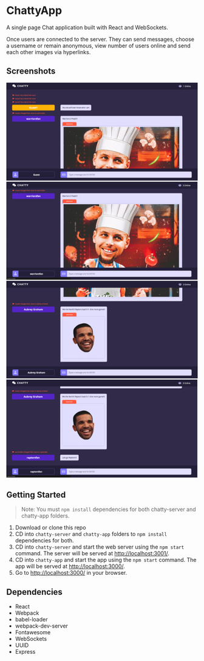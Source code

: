 ChattyApp
=====================

A single page Chat application built with React and WebSockets.

Once users are connected to the server. They can send messages, choose a username or remain anonymous, view number of users online and send each other images via hyperlinks.

## Screenshots
![screenshot description"](https://github.com/DTran23/ChattyApp/blob/master/docs/main.png)
![screenshot description"](https://github.com/DTran23/ChattyApp/blob/master/docs/attach.png)
![screenshot description"](https://github.com/DTran23/ChattyApp/blob/master/docs/message.png)
![screenshot description"](https://github.com/DTran23/ChattyApp/blob/master/docs/final-message.png)


## Getting Started
> Note: You must `npm install` dependencies for both chatty-server and chatty-app folders.

1. Download or clone this repo
2. CD into `chatty-server` and `chatty-app` folders to `npm install` dependencies for both.
3. CD into `chatty-server` and start the web server using the `npm start` command. The server will be served at <http://localhost:3001/>.
4. CD into `chatty-app` and start the app using the `npm start` command. The app will be served at <http://localhost:3000/>.
4. Go to <http://localhost:3000/> in your browser.


## Dependencies

* React
* Webpack
* babel-loader
* webpack-dev-server
* Fontawesome
* WebSockets
* UUID
* Express
